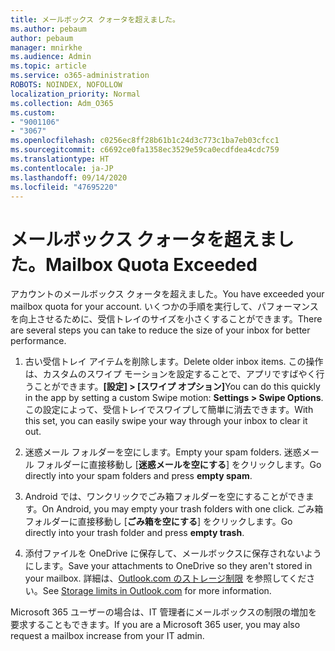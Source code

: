 ```yaml
---
title: メールボックス クォータを超えました。
ms.author: pebaum
author: pebaum
manager: mnirkhe
ms.audience: Admin
ms.topic: article
ms.service: o365-administration
ROBOTS: NOINDEX, NOFOLLOW
localization_priority: Normal
ms.collection: Adm_O365
ms.custom:
- "9001106"
- "3067"
ms.openlocfilehash: c0256ec8ff28b61b1c24d3c773c1ba7eb03cfcc1
ms.sourcegitcommit: c6692ce0fa1358ec3529e59ca0ecdfdea4cdc759
ms.translationtype: HT
ms.contentlocale: ja-JP
ms.lasthandoff: 09/14/2020
ms.locfileid: "47695220"
---
```

# <a name="mailbox-quota-exceeded"></a><span data-ttu-id="53846-102">メールボックス クォータを超えました。</span><span class="sxs-lookup"><span data-stu-id="53846-102">Mailbox Quota Exceeded</span></span>

<span data-ttu-id="53846-103">アカウントのメールボックス クォータを超えました。</span><span class="sxs-lookup"><span data-stu-id="53846-103">You have exceeded your mailbox quota for your account.</span></span> <span data-ttu-id="53846-104">いくつかの手順を実行して、パフォーマンスを向上させるために、受信トレイのサイズを小さくすることができます。</span><span class="sxs-lookup"><span data-stu-id="53846-104">There are several steps you can take to reduce the size of your inbox for better performance.</span></span>

1. <span data-ttu-id="53846-105">古い受信トレイ アイテムを削除します。</span><span class="sxs-lookup"><span data-stu-id="53846-105">Delete older inbox items.</span></span> <span data-ttu-id="53846-106">この操作は、カスタムのスワイプ モーションを設定することで、アプリですばやく行うことができます。**[設定] > [スワイプ オプション]**</span><span class="sxs-lookup"><span data-stu-id="53846-106">You can do this quickly in the app by setting a custom Swipe motion: **Settings > Swipe Options**.</span></span> <span data-ttu-id="53846-107">この設定によって、受信トレイでスワイプして簡単に消去できます。</span><span class="sxs-lookup"><span data-stu-id="53846-107">With this set, you can easily swipe your way through your inbox to clear it out.</span></span>

2. <span data-ttu-id="53846-108">迷惑メール フォルダーを空にします。</span><span class="sxs-lookup"><span data-stu-id="53846-108">Empty your spam folders.</span></span> <span data-ttu-id="53846-109">迷惑メール フォルダーに直接移動し [**迷惑メールを空にする**] をクリックします。</span><span class="sxs-lookup"><span data-stu-id="53846-109">Go directly into your spam folders and press **empty spam**.</span></span>

3. <span data-ttu-id="53846-110">Android では、ワンクリックでごみ箱フォルダーを空にすることができます。</span><span class="sxs-lookup"><span data-stu-id="53846-110">On Android, you may empty your trash folders with one click.</span></span> <span data-ttu-id="53846-111">ごみ箱フォルダーに直接移動し [**ごみ箱を空にする**] をクリックします。</span><span class="sxs-lookup"><span data-stu-id="53846-111">Go directly into your trash folder and press **empty trash**.</span></span> 

4. <span data-ttu-id="53846-112">添付ファイルを OneDrive に保存して、メールボックスに保存されないようにします。</span><span class="sxs-lookup"><span data-stu-id="53846-112">Save your attachments to OneDrive so they aren't stored in your mailbox.</span></span> <span data-ttu-id="53846-113">詳細は、[Outlook.com のストレージ制限](https://support.office.com/article/storage-limits-in-outlook-com-7ac99134-69e5-4619-ac0b-2d313bba5e9e) を参照してください。</span><span class="sxs-lookup"><span data-stu-id="53846-113">See [Storage limits in Outlook.com](https://support.office.com/article/storage-limits-in-outlook-com-7ac99134-69e5-4619-ac0b-2d313bba5e9e) for more information.</span></span> 

<span data-ttu-id="53846-114">Microsoft 365 ユーザーの場合は、IT 管理者にメールボックスの制限の増加を要求することもできます。</span><span class="sxs-lookup"><span data-stu-id="53846-114">If you are a Microsoft 365 user, you may also request a mailbox increase from your IT admin.</span></span>